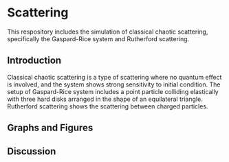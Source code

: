 # Scattering
This respository includes the simulation of classical chaotic scattering, specifically the Gaspard-Rice system and Rutherford scattering. 
## Introduction
Classical chaotic scattering is a type of scattering where no quantum effect is involved, and the system shows strong sensitivity to initial condition. The setup of  Gaspard-Rice system includes a point particle colliding elastically with three hard disks arranged in the shape of an equilateral triangle. Rutherford scattering shows the scattering between charged particles. 
## Graphs and Figures

## Discussion


